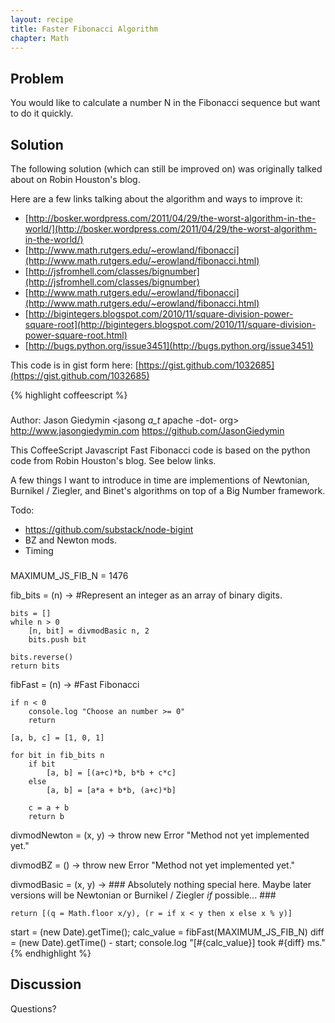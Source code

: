 ```yaml
---
layout: recipe
title: Faster Fibonacci Algorithm
chapter: Math
---
```

## Problem

You would like to calculate a number N in the Fibonacci sequence but want
to do it quickly.

## Solution

The following solution (which can still be improved on) was originally
talked about on Robin Houston's blog.

Here are a few links talking about the algorithm and ways to improve it:
* [http://bosker.wordpress.com/2011/04/29/the-worst-algorithm-in-the-world/](http://bosker.wordpress.com/2011/04/29/the-worst-algorithm-in-the-world/)
* [http://www.math.rutgers.edu/~erowland/fibonacci](http://www.math.rutgers.edu/~erowland/fibonacci.html)
* [http://jsfromhell.com/classes/bignumber](http://jsfromhell.com/classes/bignumber)
* [http://www.math.rutgers.edu/~erowland/fibonacci](http://www.math.rutgers.edu/~erowland/fibonacci.html)
* [http://bigintegers.blogspot.com/2010/11/square-division-power-square-root](http://bigintegers.blogspot.com/2010/11/square-division-power-square-root.html)
* [http://bugs.python.org/issue3451](http://bugs.python.org/issue3451)

This code is in gist form here:
[https://gist.github.com/1032685](https://gist.github.com/1032685)

{% highlight coffeescript %}
###
Author: Jason Giedymin <jasong _a_t_ apache -dot- org>
        http://www.jasongiedymin.com
        https://github.com/JasonGiedymin

This CoffeeScript Javascript Fast Fibonacci code is
based on the python code from Robin Houston's blog.
See below links.

A few things I want to introduce in time are implementions of
Newtonian, Burnikel / Ziegler, and Binet's algorithms on top
of a Big Number framework.

Todo:
- https://github.com/substack/node-bigint
- BZ and Newton mods.
- Timing

###

MAXIMUM_JS_FIB_N = 1476

fib_bits = (n) ->
	#Represent an integer as an array of binary digits.

	bits = []
	while n > 0
    	[n, bit] = divmodBasic n, 2
    	bits.push bit

  	bits.reverse()
  	return bits

fibFast = (n) ->
	#Fast Fibonacci

	if n < 0
		console.log "Choose an number >= 0"
		return

	[a, b, c] = [1, 0, 1]

	for bit in fib_bits n
	    if bit
	    	[a, b] = [(a+c)*b, b*b + c*c]
	    else
	    	[a, b] = [a*a + b*b, (a+c)*b]

	    c = a + b
	  	return b

divmodNewton = (x, y) ->
	throw new Error "Method not yet implemented yet."

divmodBZ = () ->
	throw new Error "Method not yet implemented yet."

divmodBasic = (x, y) ->
	###
	Absolutely nothing special here. Maybe later versions will be Newtonian or
	Burnikel / Ziegler _if_ possible...
	###

	return [(q = Math.floor x/y), (r = if x < y then x else x % y)]

start = (new Date).getTime();
calc_value = fibFast(MAXIMUM_JS_FIB_N)
diff = (new Date).getTime() - start;
console.log "[#{calc_value}] took #{diff} ms."
{% endhighlight %}

## Discussion

Questions?
